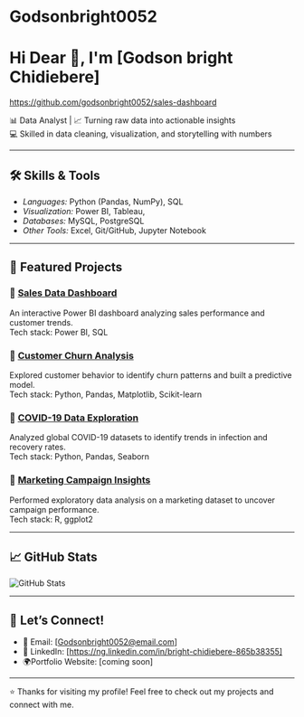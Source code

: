 # Godsonbright0052
# Hi Dear 👋, I'm [Godson bright Chidiebere]  
https://github.com/godsonbright0052/sales-dashboard

📊 Data Analyst | 📈 Turning raw data into actionable insights  
💻 Skilled in data cleaning, visualization, and storytelling with numbers  

---

## 🛠 Skills & Tools  
- *Languages:* Python (Pandas, NumPy), SQL  
- *Visualization:* Power BI, Tableau,   
- *Databases:* MySQL, PostgreSQL  
- *Other Tools:* Excel, Git/GitHub, Jupyter Notebook  

---

## 📂 Featured Projects  

### 🔹 [Sales Data Dashboard](https://github.com/godsonbright0052/sales-dashboard)  
An interactive Power BI dashboard analyzing sales performance and customer trends.  
Tech stack: Power BI, SQL  

### 🔹 [Customer Churn Analysis](https://github.com/godsonbright0052/churn-analysis)  
Explored customer behavior to identify churn patterns and built a predictive model.  
Tech stack: Python, Pandas, Matplotlib, Scikit-learn  

### 🔹 [COVID-19 Data Exploration](https://github.com/godsonbright0052/covid19-analysis)  
Analyzed global COVID-19 datasets to identify trends in infection and recovery rates.  
Tech stack: Python, Pandas, Seaborn  

### 🔹 [Marketing Campaign Insights](https://github.com/godsonbright0052/marketing-insights)  
Performed exploratory data analysis on a marketing dataset to uncover campaign performance.  
Tech stack: R, ggplot2  

---

## 📈 GitHub Stats  
![GitHub Stats](https://github-readme-stats.vercel.app/api?username=godsonbright0052&show_icons=true&theme=radical)  

---

## 🤝 Let’s Connect!  
- 📧 Email: [Godsonbright0052@email.com]  
- 🔗 LinkedIn: [https://ng.linkedin.com/in/bright-chidiebere-865b38355]  
- 🌍Portfolio Website: [coming soon]  

---
⭐️ Thanks for visiting my profile! Feel free to check out my projects and connect with me.
